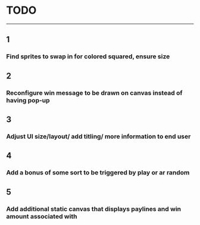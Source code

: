 # TODO
***
## 1
### Find sprites to swap in for colored squared, ensure size

## 2
### Reconfigure win message to be drawn on canvas instead of having pop-up

## 3
### Adjust UI size/layout/ add titling/ more information to end user

## 4
### Add a bonus of some sort to be triggered by play or ar random

## 5
### Add additional static canvas that displays paylines and win amount associated with
